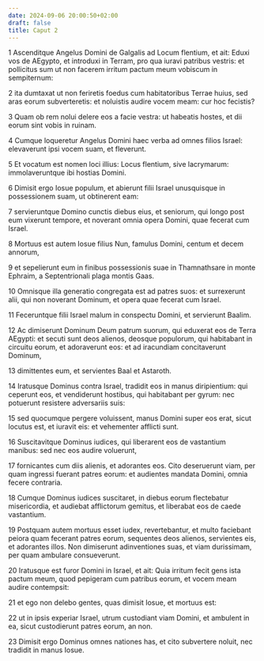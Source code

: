 ```yaml
---
date: 2024-09-06 20:00:50+02:00
draft: false
title: Caput 2
---
```





1 Ascenditque Angelus Domini de Galgalis ad Locum flentium, et ait: Eduxi vos de AEgypto, et introduxi in Terram, pro qua iuravi patribus vestris: et pollicitus sum ut non facerem irritum pactum meum vobiscum in sempiternum:

2 ita dumtaxat ut non feriretis foedus cum habitatoribus Terrae huius, sed aras eorum subverteretis: et noluistis audire vocem meam: cur hoc fecistis?

3 Quam ob rem nolui delere eos a facie vestra: ut habeatis hostes, et dii eorum sint vobis in ruinam.

4 Cumque loqueretur Angelus Domini haec verba ad omnes filios Israel: elevaverunt ipsi vocem suam, et fleverunt.

5 Et vocatum est nomen loci illius: Locus flentium, sive lacrymarum: immolaveruntque ibi hostias Domini.

6 Dimisit ergo Iosue populum, et abierunt filii Israel unusquisque in possessionem suam, ut obtinerent eam:

7 servieruntque Domino cunctis diebus eius, et seniorum, qui longo post eum vixerunt tempore, et noverant omnia opera Domini, quae fecerat cum Israel.

8 Mortuus est autem Iosue filius Nun, famulus Domini, centum et decem annorum,

9 et sepelierunt eum in finibus possessionis suae in Thamnathsare in monte Ephraim, a Septentrionali plaga montis Gaas.

10 Omnisque illa generatio congregata est ad patres suos: et surrexerunt alii, qui non noverant Dominum, et opera quae fecerat cum Israel.

11 Feceruntque filii Israel malum in conspectu Domini, et servierunt Baalim.

12 Ac dimiserunt Dominum Deum patrum suorum, qui eduxerat eos de Terra AEgypti: et secuti sunt deos alienos, deosque populorum, qui habitabant in circuitu eorum, et adoraverunt eos: et ad iracundiam concitaverunt Dominum,

13 dimittentes eum, et servientes Baal et Astaroth.

14 Iratusque Dominus contra Israel, tradidit eos in manus diripientium: qui ceperunt eos, et vendiderunt hostibus, qui habitabant per gyrum: nec potuerunt resistere adversariis suis:

15 sed quocumque pergere voluissent, manus Domini super eos erat, sicut locutus est, et iuravit eis: et vehementer afflicti sunt.

16 Suscitavitque Dominus iudices, qui liberarent eos de vastantium manibus: sed nec eos audire voluerunt,

17 fornicantes cum diis alienis, et adorantes eos. Cito deseruerunt viam, per quam ingressi fuerant patres eorum: et audientes mandata Domini, omnia fecere contraria.

18 Cumque Dominus iudices suscitaret, in diebus eorum flectebatur misericordia, et audiebat afflictorum gemitus, et liberabat eos de caede vastantium.

19 Postquam autem mortuus esset iudex, revertebantur, et multo faciebant peiora quam fecerant patres eorum, sequentes deos alienos, servientes eis, et adorantes illos. Non dimiserunt adinventiones suas, et viam durissimam, per quam ambulare consueverunt.

20 Iratusque est furor Domini in Israel, et ait: Quia irritum fecit gens ista pactum meum, quod pepigeram cum patribus eorum, et vocem meam audire contempsit:

21 et ego non delebo gentes, quas dimisit Iosue, et mortuus est:

22 ut in ipsis experiar Israel, utrum custodiant viam Domini, et ambulent in ea, sicut custodierunt patres eorum, an non.

23 Dimisit ergo Dominus omnes nationes has, et cito subvertere noluit, nec tradidit in manus Iosue.

